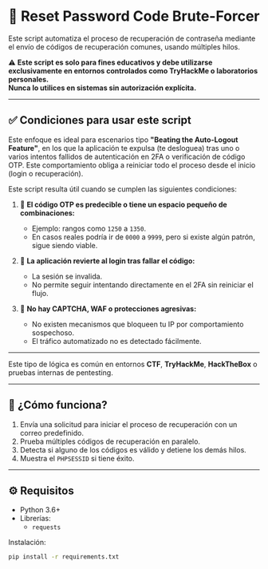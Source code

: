 # 🔐 Reset Password Code Brute-Forcer

Este script automatiza el proceso de recuperación de contraseña mediante el envío de códigos de recuperación comunes, usando múltiples hilos.

⚠️ **Este script es solo para fines educativos y debe utilizarse exclusivamente en entornos controlados como TryHackMe o laboratorios personales.**  
**Nunca lo utilices en sistemas sin autorización explícita.**

---

## ✅ Condiciones para usar este script

Este enfoque es ideal para escenarios tipo **"Beating the Auto-Logout Feature"**, en los que la aplicación te expulsa (te desloguea) tras uno o varios intentos fallidos de autenticación en 2FA o verificación de código OTP. Este comportamiento obliga a reiniciar todo el proceso desde el inicio (login o recuperación).

Este script resulta útil cuando se cumplen las siguientes condiciones:

1. 🔢 **El código OTP es predecible o tiene un espacio pequeño de combinaciones:**
   - Ejemplo: rangos como `1250` a `1350`.
   - En casos reales podría ir de `0000` a `9999`, pero si existe algún patrón, sigue siendo viable.

2. 🔄 **La aplicación revierte al login tras fallar el código:**
   - La sesión se invalida.
   - No permite seguir intentando directamente en el 2FA sin reiniciar el flujo.

3. 🚫 **No hay CAPTCHA, WAF o protecciones agresivas:**
   - No existen mecanismos que bloqueen tu IP por comportamiento sospechoso.
   - El tráfico automatizado no es detectado fácilmente.

---

Este tipo de lógica es común en entornos **CTF**, **TryHackMe**, **HackTheBox** o pruebas internas de pentesting.
  
---

## 🧠 ¿Cómo funciona?

1. Envía una solicitud para iniciar el proceso de recuperación con un correo predefinido.
2. Prueba múltiples códigos de recuperación en paralelo.
3. Detecta si alguno de los códigos es válido y detiene los demás hilos.
4. Muestra el `PHPSESSID` si tiene éxito.

---

## ⚙️ Requisitos

- Python 3.6+
- Librerías:
  - `requests`

Instalación:
```bash
pip install -r requirements.txt


